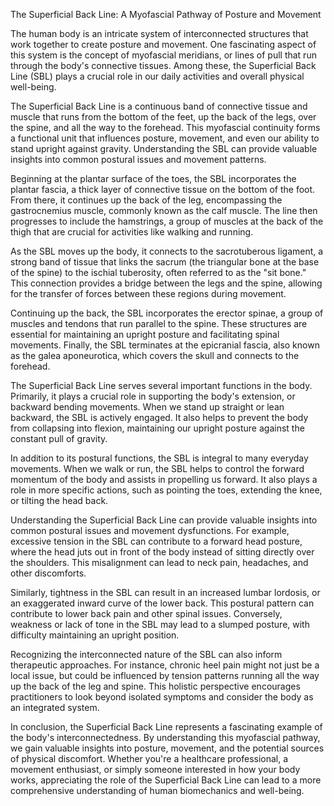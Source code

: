 The Superficial Back Line: A Myofascial Pathway of Posture and Movement

The human body is an intricate system of interconnected structures that work together to create posture and movement. One fascinating aspect of this system is the concept of myofascial meridians, or lines of pull that run through the body's connective tissues. Among these, the Superficial Back Line (SBL) plays a crucial role in our daily activities and overall physical well-being.

The Superficial Back Line is a continuous band of connective tissue and muscle that runs from the bottom of the feet, up the back of the legs, over the spine, and all the way to the forehead. This myofascial continuity forms a functional unit that influences posture, movement, and even our ability to stand upright against gravity. Understanding the SBL can provide valuable insights into common postural issues and movement patterns.

Beginning at the plantar surface of the toes, the SBL incorporates the plantar fascia, a thick layer of connective tissue on the bottom of the foot. From there, it continues up the back of the leg, encompassing the gastrocnemius muscle, commonly known as the calf muscle. The line then progresses to include the hamstrings, a group of muscles at the back of the thigh that are crucial for activities like walking and running.

As the SBL moves up the body, it connects to the sacrotuberous ligament, a strong band of tissue that links the sacrum (the triangular bone at the base of the spine) to the ischial tuberosity, often referred to as the "sit bone." This connection provides a bridge between the legs and the spine, allowing for the transfer of forces between these regions during movement.

Continuing up the back, the SBL incorporates the erector spinae, a group of muscles and tendons that run parallel to the spine. These structures are essential for maintaining an upright posture and facilitating spinal movements. Finally, the SBL terminates at the epicranial fascia, also known as the galea aponeurotica, which covers the skull and connects to the forehead.

The Superficial Back Line serves several important functions in the body. Primarily, it plays a crucial role in supporting the body's extension, or backward bending movements. When we stand up straight or lean backward, the SBL is actively engaged. It also helps to prevent the body from collapsing into flexion, maintaining our upright posture against the constant pull of gravity.

In addition to its postural functions, the SBL is integral to many everyday movements. When we walk or run, the SBL helps to control the forward momentum of the body and assists in propelling us forward. It also plays a role in more specific actions, such as pointing the toes, extending the knee, or tilting the head back.

Understanding the Superficial Back Line can provide valuable insights into common postural issues and movement dysfunctions. For example, excessive tension in the SBL can contribute to a forward head posture, where the head juts out in front of the body instead of sitting directly over the shoulders. This misalignment can lead to neck pain, headaches, and other discomforts.

Similarly, tightness in the SBL can result in an increased lumbar lordosis, or an exaggerated inward curve of the lower back. This postural pattern can contribute to lower back pain and other spinal issues. Conversely, weakness or lack of tone in the SBL may lead to a slumped posture, with difficulty maintaining an upright position.

Recognizing the interconnected nature of the SBL can also inform therapeutic approaches. For instance, chronic heel pain might not just be a local issue, but could be influenced by tension patterns running all the way up the back of the leg and spine. This holistic perspective encourages practitioners to look beyond isolated symptoms and consider the body as an integrated system.

In conclusion, the Superficial Back Line represents a fascinating example of the body's interconnectedness. By understanding this myofascial pathway, we gain valuable insights into posture, movement, and the potential sources of physical discomfort. Whether you're a healthcare professional, a movement enthusiast, or simply someone interested in how your body works, appreciating the role of the Superficial Back Line can lead to a more comprehensive understanding of human biomechanics and well-being.